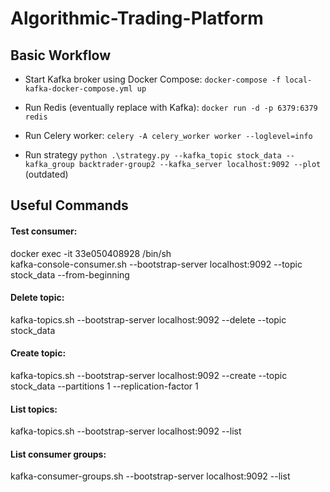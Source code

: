 # Algorithmic-Trading-Platform
## Basic Workflow
- Start Kafka broker using Docker Compose: ```docker-compose -f local-kafka-docker-compose.yml up```
- Run Redis (eventually replace with Kafka): ```docker run -d -p 6379:6379 redis```
- Run Celery worker: ```celery -A celery_worker worker --loglevel=info```

- Run strategy ```python .\strategy.py --kafka_topic stock_data --kafka_group backtrader-group2 --kafka_server localhost:9092 --plot``` (outdated)

## Useful Commands
#### Test consumer:
docker exec -it 33e050408928 /bin/sh   
kafka-console-consumer.sh --bootstrap-server localhost:9092 --topic stock_data --from-beginning

#### Delete topic:
kafka-topics.sh --bootstrap-server localhost:9092 --delete --topic stock_data

#### Create topic:
kafka-topics.sh --bootstrap-server localhost:9092 --create --topic stock_data --partitions 1 --replication-factor 1

#### List topics:
kafka-topics.sh --bootstrap-server localhost:9092 --list

#### List consumer groups:
kafka-consumer-groups.sh --bootstrap-server localhost:9092 --list
